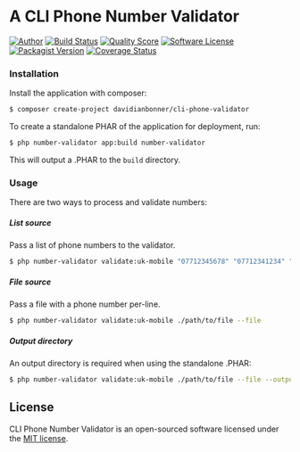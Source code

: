 # A CLI Phone Number Validator

[![Author](http://img.shields.io/badge/author-@dbonner1987-blue.svg?style=flat-square)](https://twitter.com/dbonner1987)
[![Build Status](https://img.shields.io/travis/davidianbonner/cli-phone-number-validator/master.svg?style=flat-square)](https://travis-ci.org/davidianbonner/cli-phone-number-validator)
[![Quality Score](https://img.shields.io/scrutinizer/g/davidianbonner/cli-phone-number-validator.svg?style=flat-square)](https://scrutinizer-ci.com/g/davidianbonner/cli-phone-number-validator)
[![Software License](https://img.shields.io/badge/license-MIT-brightgreen.svg?style=flat-square)](LICENSE)
[![Packagist Version](https://img.shields.io/packagist/v/davidianbonner/cli-phone-number-validator.svg?style=flat-square)](https://packagist.org/packages/davidianbonner/cli-phone-number-validator)
[![Coverage Status](https://img.shields.io/scrutinizer/coverage/g/davidianbonner/cli-phone-number-validator.svg?style=flat-square)](https://scrutinizer-ci.com/g/davidianbonner/cli-phone-number-validator/code-structure)


### Installation

Install the application with composer:

```bash
$ composer create-project davidianbonner/cli-phone-validator
```

To create a standalone PHAR of the application for deployment, run:

```bash
$ php number-validator app:build number-validator
```

This will output a .PHAR to the `build` directory.

### Usage

There are two ways to process and validate numbers:

##### List source

Pass a list of phone numbers to the validator.

```bash
$ php number-validator validate:uk-mobile "07712345678" "07712341234" "07283 123 32"
```

##### File source

Pass a file with a phone number per-line.

```bash
$ php number-validator validate:uk-mobile ./path/to/file --file
```

##### Output directory

An output directory is required when using the standalone .PHAR:


```bash
$ php number-validator validate:uk-mobile ./path/to/file --file --output=/path/to/output/directory
```

## License

CLI Phone Number Validator is an open-sourced software licensed under the [MIT license](https://github.com/davidianbonner/cli-phone-number-validator/blob/stable/LICENSE.md).
